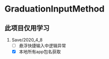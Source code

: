 # GraduationInputMethod
## 此项目仅用学习  
1. Save/2020_4_8
    - [ ]  	悬浮快捷输入中逻辑异常
    - [x] 本地所有app包名获取
